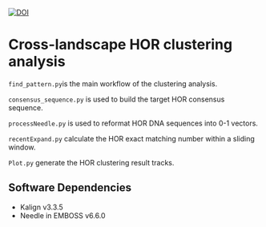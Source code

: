 [![DOI](https://zenodo.org/badge/748510438.svg)](https://zenodo.org/doi/10.5281/zenodo.10570634)
# Cross-landscape HOR clustering analysis

`find_pattern.py`is the main workflow of the clustering analysis.

`consensus_sequence.py` is used to build the target HOR consensus sequence.

`processNeedle.py` is used to reformat HOR DNA sequences into 0-1 vectors.

`recentExpand.py` calculate the HOR exact matching number within a sliding window.

`Plot.py` generate the HOR clustering result tracks.

## Software Dependencies

- Kalign v3.3.5
- Needle in EMBOSS v6.6.0
